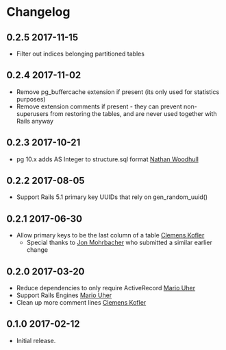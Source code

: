 # Changelog

## 0.2.5    2017-11-15

* Filter out indices belonging partitioned tables


## 0.2.4    2017-11-02

* Remove pg_buffercache extension if present (its only used for statistics purposes)
* Remove extension comments if present - they can prevent non-superusers from
  restoring the tables, and are never used together with Rails anyway


## 0.2.3    2017-10-21

* pg 10.x adds AS Integer to structure.sql format [Nathan Woodhull](https://github.com/woodhull)


## 0.2.2    2017-08-05

* Support Rails 5.1 primary key UUIDs that rely on gen_random_uuid()


## 0.2.1    2017-06-30

* Allow primary keys to be the last column of a table [Clemens Kofler](https://github.com/clemens)
  - Special thanks to [Jon Mohrbacher](https://github.com/johnnymo87) who submitted a similar earlier change


## 0.2.0    2017-03-20

* Reduce dependencies to only require ActiveRecord [Mario Uher](https://github.com/ream88)
* Support Rails Engines [Mario Uher](https://github.com/ream88)
* Clean up more comment lines [Clemens Kofler](https://github.com/clemens)


## 0.1.0    2017-02-12

* Initial release.
